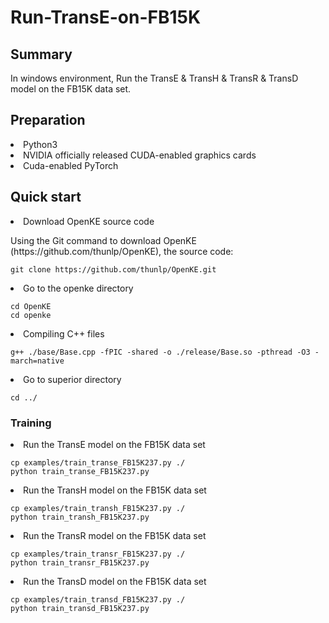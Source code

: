 # Run-TransE-on-FB15K
<h2>Summary</h2>
In windows environment, Run the TransE & TransH & TransR & TransD model on the FB15K data set.

<h2>Preparation</h2>
<li>Python3</li>
<li>NVIDIA officially released CUDA-enabled graphics cards</li>
<li>Cuda-enabled PyTorch</li>
<!-- 
<h2>Related Knowledge</h2>
<h3>1. TransE</h3>
<p>TransE is a knowledge representation learning method based on vector space, and its principle is based on "migration vector". In this method, entities and relations are mapped to low-dimensional continuous vector Spaces respectively, and then, by adjusting the vectors in the vector space, the representation of each triplet in the vector space is most consistent with its semantic relevance. Specifically, for a triplet (h,r,t), where h represents the head entity,r represents the relation, and t represents the tail entity, TransE computes the vector by the following formula:</p>

```math
h + r ≈ t
```
<p>Where, + represents vector addition, ≈ represents the similarity between vectors, and r is the relational vector.</p>
<p>TransE converts entities and relationships in a knowledge base into vector representations so that the relevance between entities and relationships can be calculated using simple vector operations. This feature enables TransE to be used not only for knowledge base completion, but also for multiple natural language processing tasks, such as entity linking, relationship extraction, question answering systems, and so on.</p>

<h3>2. FB15K</h3>
<p>FB15K is a commonly used knowledge graph dataset provided by Facebook AI Research (FAIR) to evaluate the performance of knowledge representation learning and knowledge base completion. The dataset contains 15,000 entities, 1,345 relationships, and 592,213 triples, where both entities and relationships are uniquely identified by ids.</p> -->

<h2>Quick start</h2>

<li>Download OpenKE source code</li>
<p>Using the Git command to download OpenKE (https://github.com/thunlp/OpenKE), the source code:</p>

```
git clone https://github.com/thunlp/OpenKE.git
```
<li>Go to the openke directory</li>

```
cd OpenKE
cd openke
```
<li>Compiling C++ files</li>

```
g++ ./base/Base.cpp -fPIC -shared -o ./release/Base.so -pthread -O3 -march=native
```
<li>Go to superior directory</li>

```
cd ../
```
<h3>Training</h3>
<li> Run the TransE model on the FB15K data set</li>

```
cp examples/train_transe_FB15K237.py ./
python train_transe_FB15K237.py
```
<li>Run the TransH model on the FB15K data set</li>

```
cp examples/train_transh_FB15K237.py ./
python train_transh_FB15K237.py
```
<li>Run the TransR model on the FB15K data set</li>

```
cp examples/train_transr_FB15K237.py ./
python train_transr_FB15K237.py
```
<li>Run the TransD model on the FB15K data set</li>

```
cp examples/train_transd_FB15K237.py ./
python train_transd_FB15K237.py
```

